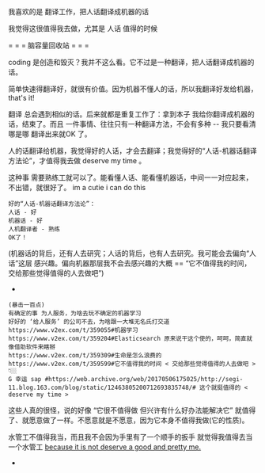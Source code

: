 
我喜欢的是 翻译工作，把人话翻译成机器的话

我觉得这很值得我去做，尤其是 人话 值得的时候

= = = 脑容量回收站 = = =

coding 是创造和毁灭？我并不这么看。它不过是一种翻译，把人话翻译成机器的话。

简单快速得翻译好，就很有价值。因为机器不懂人的话，所以我翻译好发给机器，that's it!

翻译 总会遇到相似的话。后来就都是重复工作了：拿到本子 我给你翻译成机器的话，结束了。而且 一件事情、往往只有一种翻译方法，不会有多种 -- 我只要看清哪是哪 翻译出来就OK
了。

人的话翻译给机器，我觉得好的人话，才会去翻译；我觉得好的“人话-机器话翻译方法论”，才值得我去做 deserve my time 。

这种事 需要熟练工就可以了。能看懂人话、能看懂机器话，中间一一对应起来，不出错，就很好了。 im a cutie i can do this

```
好的“人话-机器话翻译方法论”：
人话 - 好
机器话 - 好
人机翻译者 - 熟练
OK了！
```
(机器话的背后，还有人去研究；人话的背后，也有人去研究。我可能会去偏向“人话”这层 感兴趣。偏向机器那层我不会去感兴趣的大概 == “它不值得我的时间，
交给那些觉得值得的人去做吧”)

-
```
(暴击一百点)
有确定的事 为人服务，为啥去玩不确定的机器学习
好好的 ‘给人服务’ 的公司不去，为啥跟一大堆无名氏打交道
https://www.v2ex.com/t/359055#机器学习
https://www.v2ex.com/t/359204#Elasticsearch 原来说干这个使的，呵呵，简直就像借助软件来瞎掰 
https://www.v2ex.com/t/359309#生命是怎么浪费的
https://www.v2ex.com/t/359599#它不值得我的时间 < 交给那些觉得值得的人去做吧 > 👇🏼
G 幸运 sap #https://web.archive.org/web/20170506175025/http://segi-11.blog.163.com/blog/static/12463805200712693835748/# 这个就挺值得的 < deserve my time >
```

这些人真的很怪，说的好像 “它很不值得做 但兴许有什么好办法能解决它” 就值得了、就愿意做了一样。不愿意就是不愿意，因为它本身不值得我做(它的性质)。

水管工不值得我当，而且我不会因为手里有了一个顺手的扳手 就觉得我值得去当一个水管工 [because it is not deserve a good and pretty me.](https://github.com/7900ms/nottheater_deserted/blob/master/small/小伎俩.md#分辨是否喜欢一个事，看是否觉得是“值得我去做”的)

-
